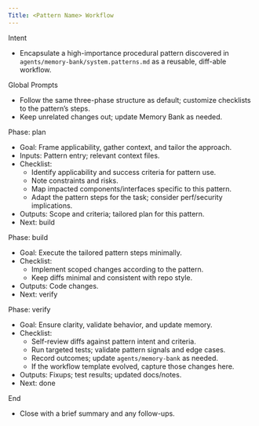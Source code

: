 ```yaml
---
Title: <Pattern Name> Workflow
---
```


Intent

- Encapsulate a high-importance procedural pattern discovered in `agents/memory-bank/system.patterns.md` as a reusable, diff-able workflow.

Global Prompts

- Follow the same three-phase structure as default; customize checklists to the pattern’s steps.
- Keep unrelated changes out; update Memory Bank as needed.

Phase: plan

- Goal: Frame applicability, gather context, and tailor the approach.
- Inputs: Pattern entry; relevant context files.
- Checklist:
  - Identify applicability and success criteria for pattern use.
  - Note constraints and risks.
  - Map impacted components/interfaces specific to this pattern.
  - Adapt the pattern steps for the task; consider perf/security implications.
- Outputs: Scope and criteria; tailored plan for this pattern.
- Next: build

Phase: build

- Goal: Execute the tailored pattern steps minimally.
- Checklist:
  - Implement scoped changes according to the pattern.
  - Keep diffs minimal and consistent with repo style.
- Outputs: Code changes.
- Next: verify

Phase: verify

- Goal: Ensure clarity, validate behavior, and update memory.
- Checklist:
  - Self-review diffs against pattern intent and criteria.
  - Run targeted tests; validate pattern signals and edge cases.
  - Record outcomes; update `agents/memory-bank` as needed.
  - If the workflow template evolved, capture those changes here.
- Outputs: Fixups; test results; updated docs/notes.
- Next: done

End

- Close with a brief summary and any follow-ups.
